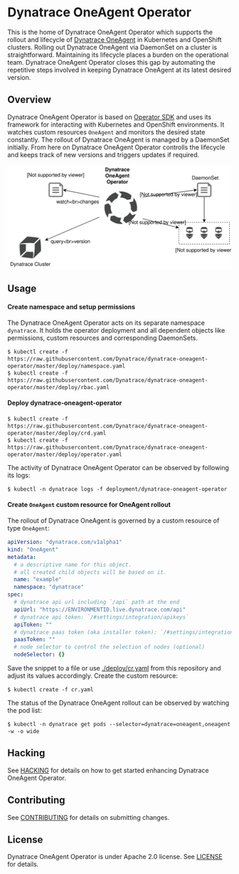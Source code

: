 # Dynatrace OneAgent Operator

This is the home of Dynatrace OneAgent Operator which supports the rollout and lifecycle of [Dynatrace OneAgent](https://www.dynatrace.com/support/help/get-started/introduction/what-is-oneagent/) in Kubernetes and OpenShift clusters.
Rolling out Dynatrace OneAgent via DaemonSet on a cluster is straightforward.
Maintaining its lifecycle places a burden on the operational team.
Dynatrace OneAgent Operator closes this gap by automating the repetitive steps involved in keeping Dynatrace OneAgent at its latest desired version.


## Overview

Dynatrace OneAgent Operator is based on [Operator SDK](https://github.com/coreos/operator-sdk) and uses its framework for interacting with Kubernetes and OpenShift environments.
It watches custom resources `OneAgent` and monitors the desired state constantly.
The rollout of Dynatrace OneAgent is managed by a DaemonSet initially.
From here on Dynatrace OneAgent Operator controlls the lifecycle and keeps track of new versions and triggers updates if required.

![Overview](./overview.svg)

## Usage

#### Create namespace and setup permissions

The Dynatrace OneAgent Operator acts on its separate namespace `dynatrace`.
It holds the operator deployment and all dependent objects like permissions, custom resources and
corresponding DaemonSets.
```
$ kubectl create -f https://raw.githubusercontent.com/Dynatrace/dynatrace-oneagent-operator/master/deploy/namespace.yaml
$ kubectl create -f https://raw.githubusercontent.com/Dynatrace/dynatrace-oneagent-operator/master/deploy/rbac.yaml
```

#### Deploy dynatrace-oneagent-operator
```
$ kubectl create -f https://raw.githubusercontent.com/Dynatrace/dynatrace-oneagent-operator/master/deploy/crd.yaml
$ kubectl create -f https://raw.githubusercontent.com/Dynatrace/dynatrace-oneagent-operator/master/deploy/operator.yaml
```
The activity of Dynatrace OneAgent Operator can be observed by following its logs:
```
$ kubectl -n dynatrace logs -f deployment/dynatrace-oneagent-operator
```

#### Create `OneAgent` custom resource for OneAgent rollout
The rollout of Dynatrace OneAgent is governed by a custom resource of type `OneAgent`:
```yaml
apiVersion: "dynatrace.com/v1alpha1"
kind: "OneAgent"
metadata:
  # a descriptive name for this object.
  # all created child objects will be based on it.
  name: "example"
  namespace: "dynatrace"
spec:
  # dynatrace api url including `/api` path at the end
  apiUrl: "https://ENVIRONMENTID.live.dynatrace.com/api"
  # dynatrace api token: `/#settings/integration/apikeys`
  apiToken: ""
  # dynatrace paas token (aka installer token): `/#settings/integration/paastokens`
  paasToken: ""
  # node selector to control the selection of nodes (optional)
  nodeSelector: {}
```
Save the snippet to a file or use [./deploy/cr.yaml](https://raw.githubusercontent.com/Dynatrace/dynatrace-oneagent-operator/master/deploy/cr.yaml) from this repository and adjust its values accordingly. Create the custom resource:
```
$ kubectl create -f cr.yaml
```
The status of the Dynatrace OneAgent rollout can be observed by watching the pod list:
```
$ kubectl -n dynatrace get pods --selector=dynatrace=oneagent,oneagent -w -o wide
```


## Hacking

See [HACKING](HACKING.md) for details on how to get started enhancing Dynatrace OneAgent Operator.


## Contributing

See [CONTRIBUTING](CONTRIBUTING.md) for details on submitting changes.


## License

Dynatrace OneAgent Operator is under Apache 2.0 license. See [LICENSE](LICENSE) for details.
